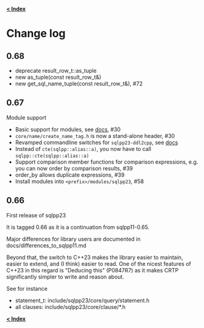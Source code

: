 [**\< Index**](/docs/README.md)

# Change log

## 0.68

- deprecate result_row_t::as_tuple
- new as_tuple(const result_row_t&)
- new get_sql_name_tuple(const result_row_t&), #72

## 0.67

Module support

- Basic support for modules, see [docs](/docs/modules.md), #30
- `core/name/create_name_tag.h` is now a stand-alone header, #30
- Revamped commandline switches for `sqlpp23-ddl2cpp`, see [docs](/docs/ddl2cpp.md)
- Instead of `cte(sqlpp::alias::a)`, you now have to call `sqlpp::cte(sqlpp::alias::a)`
- Support comparison member functions for comparison expressions, e.g. you can now order by comparison results, #39
- order_by allows duplicate expressions, #39
- Install modules into `<prefix>/modules/sqlpp23`, #58

## 0.66

First release of sqlpp23

It is tagged 0.66 as it is a continuation from sqlpp11-0.65.

Major differences for library users are documented in
docs/differences_to_sqlpp11.md

Beyond that, the switch to C++23 makes the library easier to maintain,
easier to extend, and (I think) easier to read. One of the nicest
features of C++23 in this regard is "Deducing this" (P0847R7) as it
makes CRTP significantly simpler to write and reason about.

See for instance

- statement_t: include/sqlpp23/core/query/statement.h
- all clauses: include/sqlpp23/core/clause/*.h

[**\< Index**](/docs/README.md)

